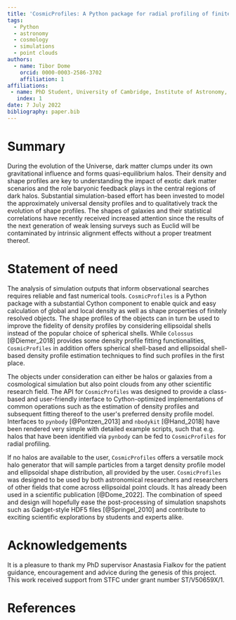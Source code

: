 ```yaml
---
title: 'CosmicProfiles: A Python package for radial profiling of finitely sampled dark matter halos and galaxies'
tags:
  - Python
  - astronomy
  - cosmology
  - simulations
  - point clouds
authors:
  - name: Tibor Dome
    orcid: 0000-0003-2586-3702
    affiliation: 1
affiliations:
 - name: PhD Student, University of Cambridge, Institute of Astronomy, Madingley Rd, Cambridge CB3 0HA, United Kingdom
   index: 1
date: 7 July 2022
bibliography: paper.bib
---
```


# Summary

During the evolution of the Universe, dark matter clumps under its own gravitational
influence and forms quasi-equilibrium halos. Their density and shape profiles are
key to understanding the impact of exotic dark matter scenarios and the role baryonic
feedback plays in the central regions of dark halos. Substantial simulation-based effort
has been invested to model the approximately universal density profiles and to qualitatively
track the evolution of shape profiles. The shapes of galaxies and their statistical correlations
have recently received increased attention since the results of the next generation of weak
lensing surveys such as Euclid will be contaminated by intrinsic alignment effects
without a proper treatment thereof.

# Statement of need

The analysis of simulation outputs that inform observational searches requires
reliable and fast numerical tools. `CosmicProfiles` is a Python package with a
substantial Cython component to enable quick and easy calculation of global and
local density as well as shape properties of finitely resolved objects. The shape
profiles of the objects can in turn be used to improve the fidelity of density
profiles by considering ellipsoidal shells instead of the popular choice of
spherical shells. While `Colossus` [@Diemer_2018] provides some density profile
fitting functionalities, `CosmicProfiles` in addition offers spherical shell-based
and ellipsoidal shell-based density profile estimation techniques to find such
profiles in the first place.

The objects under consideration can either be halos or galaxies from a cosmological
simulation but also point clouds from any other scientific research field. The API
for `CosmicProfiles` was designed to provide a class-based and user-friendly interface
to Cython-optimized implementations of common operations such as the estimation of
density profiles and subsequent fitting thereof to the user's preferred density
profile model. Interfaces to `pynbody` [@Pontzen_2013] and `nbodykit` [@Hand_2018]
have been rendered very simple with detailed example scripts, such that e.g.
halos that have been identified via `pynbody` can be fed to `CosmicProfiles`
for radial profiling.

If no halos are available to the user, `CosmicProfiles` offers a versatile mock
halo generator that will sample particles from a target density profile model and
ellipsoidal shape distribution, all provided by the user. `CosmicProfiles`
was designed to be used by both astronomical researchers and researchers of other
fields that come across ellipsoidal point clouds. It has already been used in
a scientific publication [@Dome_2022]. The combination of speed and design
will hopefully ease the post-processing of simulation snapshots such as Gadget-style
HDF5 files [@Springel_2010] and contribute to exciting scientific explorations
by students and experts alike.

# Acknowledgements

It is a pleasure to thank my PhD supervisor Anastasia Fialkov for the patient guidance, encouragement and advice during the genesis of this project. This work received support from STFC under grant number ST/V50659X/1.

# References
